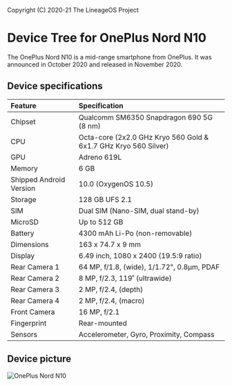 Copyright (C) 2020-21 The LineageOS Project

# Device Tree for OnePlus Nord N10

The OnePlus Nord N10 is a mid-range smartphone from OnePlus. It was announced in October 2020 and released in November 2020.

## Device specifications

| Feature                 | Specification                                                   |
| :---------------------- | :---------------------------------------------------------------|
| Chipset                 | Qualcomm SM6350 Snapdragon 690 5G (8 nm)                        |
| CPU                     | Octa-core (2x2.0 GHz Kryo 560 Gold & 6x1.7 GHz Kryo 560 Silver) |
| GPU                     | Adreno 619L                                                     |
| Memory                  | 6 GB	                                                        |
| Shipped Android Version | 10.0 (OxygenOS 10.5)                                            |
| Storage                 | 128 GB UFS 2.1	                                                |
| SIM                     | Dual SIM (Nano-SIM, dual stand-by)                              |
| MicroSD                 | Up to 512 GB                                                    |
| Battery                 | 4300 mAh Li-Po (non-removable)                                  |
| Dimensions              | 163 x 74.7 x 9 mm	                                            |
| Display                 | 6.49 inch, 1080 x 2400 (19.5:9 ratio)                           |
| Rear Camera 1           | 64 MP, f/1.8, (wide), 1/1.72", 0.8µm, PDAF	                    |
| Rear Camera 2           | 8 MP, f/2.3, 119˚ (ultrawide)		                            |
| Rear Camera 3           | 2 MP, f/2.4, (depth)		                                    |
| Rear Camera 4           | 2 MP, f/2.4, (macro)                                            |
| Front Camera            | 16 MP, f/2.1			                                        |
| Fingerprint             | Rear-mounted                                                    |
| Sensors                 | Accelerometer, Gyro, Proximity, Compass                         |

## Device picture
![OnePlus Nord N10](https://i.imgur.com/8ysZkbR.png)
